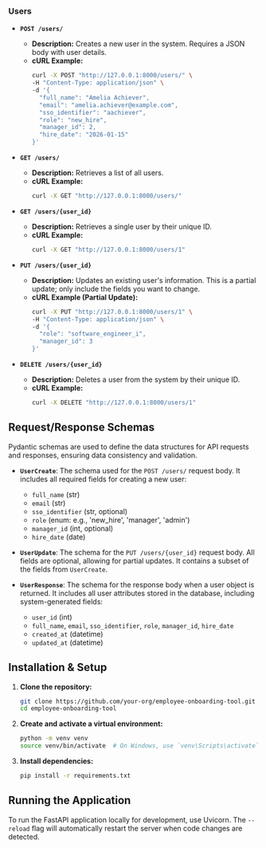 ### Users

-   **`POST /users/`**
    -   **Description:** Creates a new user in the system. Requires a JSON body with user details.
    -   **cURL Example:**
        ```bash
        curl -X POST "http://127.0.0.1:8000/users/" \
        -H "Content-Type: application/json" \
        -d '{
          "full_name": "Amelia Achiever",
          "email": "amelia.achiever@example.com",
          "sso_identifier": "aachiever",
          "role": "new_hire",
          "manager_id": 2,
          "hire_date": "2026-01-15"
        }'
        ```

-   **`GET /users/`**
    -   **Description:** Retrieves a list of all users.
    -   **cURL Example:**
        ```bash
        curl -X GET "http://127.0.0.1:8000/users/"
        ```

-   **`GET /users/{user_id}`**
    -   **Description:** Retrieves a single user by their unique ID.
    -   **cURL Example:**
        ```bash
        curl -X GET "http://127.0.0.1:8000/users/1"
        ```

-   **`PUT /users/{user_id}`**
    -   **Description:** Updates an existing user's information. This is a partial update; only include the fields you want to change.
    -   **cURL Example (Partial Update):**
        ```bash
        curl -X PUT "http://127.0.0.1:8000/users/1" \
        -H "Content-Type: application/json" \
        -d '{
          "role": "software_engineer_i",
          "manager_id": 3
        }'
        ```

-   **`DELETE /users/{user_id}`**
    -   **Description:** Deletes a user from the system by their unique ID.
    -   **cURL Example:**
        ```bash
        curl -X DELETE "http://127.0.0.1:8000/users/1"
        ```

## Request/Response Schemas

Pydantic schemas are used to define the data structures for API requests and responses, ensuring data consistency and validation.

-   **`UserCreate`**: The schema used for the `POST /users/` request body. It includes all required fields for creating a new user:
    -   `full_name` (str)
    -   `email` (str)
    -   `sso_identifier` (str, optional)
    -   `role` (enum: e.g., 'new_hire', 'manager', 'admin')
    -   `manager_id` (int, optional)
    -   `hire_date` (date)

-   **`UserUpdate`**: The schema for the `PUT /users/{user_id}` request body. All fields are optional, allowing for partial updates. It contains a subset of the fields from `UserCreate`.

-   **`UserResponse`**: The schema for the response body when a user object is returned. It includes all user attributes stored in the database, including system-generated fields:
    -   `user_id` (int)
    -   `full_name`, `email`, `sso_identifier`, `role`, `manager_id`, `hire_date`
    -   `created_at` (datetime)
    -   `updated_at` (datetime)

## Installation & Setup

1.  **Clone the repository:**
    ```bash
    git clone https://github.com/your-org/employee-onboarding-tool.git
    cd employee-onboarding-tool
    ```

2.  **Create and activate a virtual environment:**
    ```bash
    python -m venv venv
    source venv/bin/activate  # On Windows, use `venv\Scripts\activate`
    ```

3.  **Install dependencies:**
    ```bash
    pip install -r requirements.txt
    ```

## Running the Application

To run the FastAPI application locally for development, use Uvicorn. The `--reload` flag will automatically restart the server when code changes are detected.